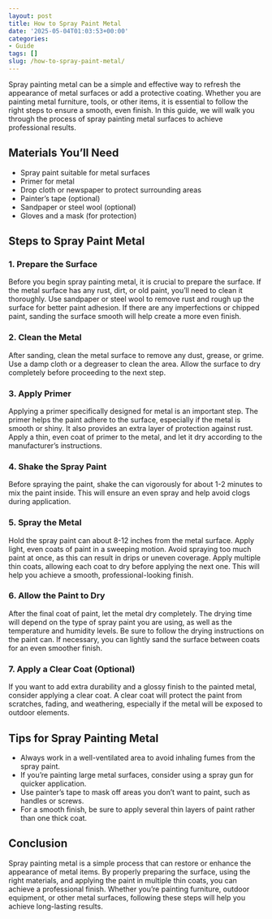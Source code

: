 ```yaml
---
layout: post
title: How to Spray Paint Metal
date: '2025-05-04T01:03:53+00:00'
categories:
- Guide
tags: []
slug: /how-to-spray-paint-metal/
---
```


Spray painting metal can be a simple and effective way to refresh the appearance of metal surfaces or add a protective coating. Whether you are painting metal furniture, tools, or other items, it is essential to follow the right steps to ensure a smooth, even finish. In this guide, we will walk you through the process of spray painting metal surfaces to achieve professional results.
## Materials You’ll Need
- Spray paint suitable for metal surfaces
- Primer for metal
- Drop cloth or newspaper to protect surrounding areas
- Painter’s tape (optional)
- Sandpaper or steel wool (optional)
- Gloves and a mask (for protection)
## Steps to Spray Paint Metal
### 1. Prepare the Surface
Before you begin spray painting metal, it is crucial to prepare the surface. If the metal surface has any rust, dirt, or old paint, you’ll need to clean it thoroughly. Use sandpaper or steel wool to remove rust and rough up the surface for better paint adhesion. If there are any imperfections or chipped paint, sanding the surface smooth will help create a more even finish.
### 2. Clean the Metal
After sanding, clean the metal surface to remove any dust, grease, or grime. Use a damp cloth or a degreaser to clean the area. Allow the surface to dry completely before proceeding to the next step.
### 3. Apply Primer
Applying a primer specifically designed for metal is an important step. The primer helps the paint adhere to the surface, especially if the metal is smooth or shiny. It also provides an extra layer of protection against rust. Apply a thin, even coat of primer to the metal, and let it dry according to the manufacturer’s instructions.
### 4. Shake the Spray Paint
Before spraying the paint, shake the can vigorously for about 1-2 minutes to mix the paint inside. This will ensure an even spray and help avoid clogs during application.
### 5. Spray the Metal
Hold the spray paint can about 8-12 inches from the metal surface. Apply light, even coats of paint in a sweeping motion. Avoid spraying too much paint at once, as this can result in drips or uneven coverage. Apply multiple thin coats, allowing each coat to dry before applying the next one. This will help you achieve a smooth, professional-looking finish.
### 6. Allow the Paint to Dry
After the final coat of paint, let the metal dry completely. The drying time will depend on the type of spray paint you are using, as well as the temperature and humidity levels. Be sure to follow the drying instructions on the paint can. If necessary, you can lightly sand the surface between coats for an even smoother finish.
### 7. Apply a Clear Coat (Optional)
If you want to add extra durability and a glossy finish to the painted metal, consider applying a clear coat. A clear coat will protect the paint from scratches, fading, and weathering, especially if the metal will be exposed to outdoor elements.
## Tips for Spray Painting Metal
- Always work in a well-ventilated area to avoid inhaling fumes from the spray paint.
- If you’re painting large metal surfaces, consider using a spray gun for quicker application.
- Use painter’s tape to mask off areas you don’t want to paint, such as handles or screws.
- For a smooth finish, be sure to apply several thin layers of paint rather than one thick coat.
## Conclusion
Spray painting metal is a simple process that can restore or enhance the appearance of metal items. By properly preparing the surface, using the right materials, and applying the paint in multiple thin coats, you can achieve a professional finish. Whether you’re painting furniture, outdoor equipment, or other metal surfaces, following these steps will help you achieve long-lasting results.
